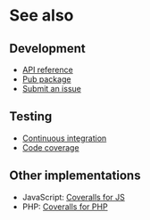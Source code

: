 # See also

## Development
- [API reference](https://pub.dev/documentation/coveralls)
- [Pub package](https://pub.dev/packages/coveralls)
- [Submit an issue](https://github.com/cedx/coveralls.dart/issues)

## Testing
- [Continuous integration](https://github.com/cedx/coveralls.dart/actions)
- [Code coverage](https://coveralls.io/github/cedx/coveralls.dart)

## Other implementations
- JavaScript: [Coveralls for JS](https://dev.belin.io/coveralls.js)
- PHP: [Coveralls for PHP](https://dev.belin.io/coveralls.php)
